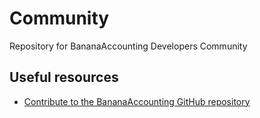 # Community
Repository for BananaAccounting Developers Community

## Useful resources
 * [Contribute to the BananaAccounting GitHub repository](https://www.banana.ch/doc/en/node/8972)
